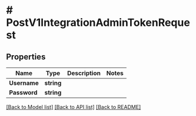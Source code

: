 # # PostV1IntegrationAdminTokenRequest


## Properties 


Name | Type | Description | Notes
------------ | ------------- | ------------- | -------------
**Username**| **string** |   |
**Password**| **string** |   |


[[Back to Model list]](../../README.md#models) [[Back to API list]](../../README.md#endpoints) [[Back to README]](../../README.md)

